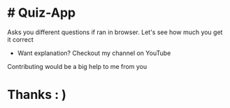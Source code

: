 # # Quiz-App
Asks you different questions if ran in browser. Let's see how much you get it correct

* Want explanation? Checkout my channel on YouTube

Contributing would be a big help to me from you

 # Thanks : )
